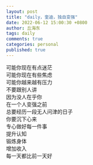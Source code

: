 ```yaml
---
layout: post
title: "daily，奎迪，独自变强"
date: 2022-06-12 15:00:30 +0800
author: 丘海东 
tags: daily
comments: true
categories: personal
published: true
---
```

可能你现在有点迷茫  
可能你现在有些焦虑  
可能你越来越有压力  
不要跟别人讲  
因为没人在乎你  
在一个人变强之前  
总要经历一段无人问津的日子  
你要沉下心来  
专心做好每一件事  
提升认知  
锻炼身体  
增加收入  
每一天都比前一天好
